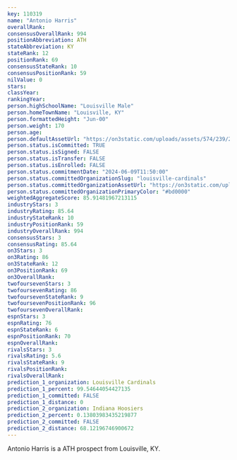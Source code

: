 ```yaml
---
key: 110319
name: "Antonio Harris"
overallRank: 
consensusOverallRank: 994
positionAbbreviation: ATH
stateAbbreviation: KY
stateRank: 12
positionRank: 69
consensusStateRank: 10
consensusPositionRank: 59
nilValue: 0
stars: 
classYear: 
rankingYear: 
person.highSchoolName: "Louisville Male"
person.homeTownName: "Louisville, KY"
person.formattedHeight: "Jun-00"
person.weight: 170
person.age: 
person.defaultAssetUrl: "https://on3static.com/uploads/assets/574/239/239574.png"
person.status.isCommitted: TRUE
person.status.isSigned: FALSE
person.status.isTransfer: FALSE
person.status.isEnrolled: FALSE
person.status.commitmentDate: "2024-06-09T11:50:00"
person.status.committedOrganizationSlug: "louisville-cardinals"
person.status.committedOrganizationAssetUrl: "https://on3static.com/uploads/assets/5/150/150005.svg"
person.status.committedOrganizationPrimaryColor: "#bd0000"
weightedAggregateScore: 85.91481967213115
industryStars: 3
industryRating: 85.64
industryStateRank: 10
industryPositionRank: 59
industryOverallRank: 994
consensusStars: 3
consensusRating: 85.64
on3Stars: 3
on3Rating: 86
on3StateRank: 12
on3PositionRank: 69
on3OverallRank: 
twofoursevenStars: 3
twofoursevenRating: 86
twofoursevenStateRank: 9
twofoursevenPositionRank: 96
twofoursevenOverallRank: 
espnStars: 3
espnRating: 76
espnStateRank: 6
espnPositionRank: 70
espnOverallRank: 
rivalsStars: 3
rivalsRating: 5.6
rivalsStateRank: 9
rivalsPositionRank: 
rivalsOverallRank: 
prediction_1_organization: Louisville Cardinals
prediction_1_percent: 99.54644054427135
prediction_1_committed: FALSE
prediction_1_distance: 0
prediction_2_organization: Indiana Hoosiers
prediction_2_percent: 0.13803983435219877
prediction_2_committed: FALSE
prediction_2_distance: 68.12196746900672
---
```

Antonio Harris is a ATH prospect from Louisville, KY.